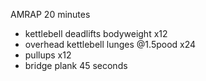 AMRAP 20 minutes

- kettlebell deadlifts bodyweight x12
- overhead kettlebell lunges @1.5pood x24
- pullups x12
- bridge plank 45 seconds
